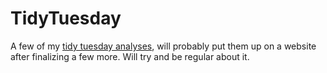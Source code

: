 # TidyTuesday
A few of my [tidy tuesday analyses](https://github.com/rfordatascience/tidytuesday), will probably put them up on a website after finalizing a few more. Will try and be regular about it.
